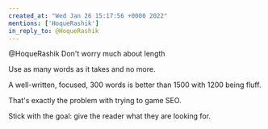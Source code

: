 ```yaml
---
created_at: "Wed Jan 26 15:17:56 +0000 2022"
mentions: ['HoqueRashik']
in_reply_to: @HoqueRashik
---
```


@HoqueRashik Don't worry much about length

Use as many words as it takes and no more.

A well-written, focused, 300 words is better than 1500 with 1200 being fluff.

That's exactly the problem with trying to game SEO.

Stick with the goal: give the reader what they are looking for.